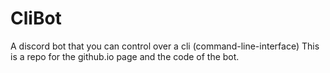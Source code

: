 # CliBot
A discord bot that you can control over a cli (command-line-interface)
This is a repo for the github.io page and the code of the bot.
